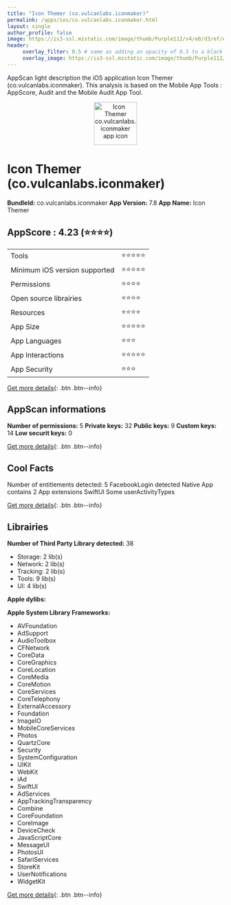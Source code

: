 ```yaml
---
title: "Icon Themer (co.vulcanlabs.iconmaker)"
permalink: /apps/ios/co.vulcanlabs.iconmaker.html
layout: single
author_profile: false
image: https://is3-ssl.mzstatic.com/image/thumb/Purple112/v4/e0/d3/ef/e0d3efb9-cbf3-d429-9b1f-f2d54c743eaa/AppIcon16-1x_U007emarketing-0-5-0-0-GLES2_U002c0-85-220.png/512x512bb.jpg
header: 
     overlay_filter: 0.5 # same as adding an opacity of 0.5 to a black background
     overlay_image: https://is3-ssl.mzstatic.com/image/thumb/Purple112/v4/e0/d3/ef/e0d3efb9-cbf3-d429-9b1f-f2d54c743eaa/AppIcon16-1x_U007emarketing-0-5-0-0-GLES2_U002c0-85-220.png/512x512bb.jpg
---
```

AppScan light description the iOS application Icon Themer (co.vulcanlabs.iconmaker). This analysis is based on the Mobile App Tools : AppScore, Audit and the Mobile Audit App Tool.

  
  
<div style="text-align: center;"><img src="https://is3-ssl.mzstatic.com/image/thumb/Purple112/v4/e0/d3/ef/e0d3efb9-cbf3-d429-9b1f-f2d54c743eaa/AppIcon16-1x_U007emarketing-0-5-0-0-GLES2_U002c0-85-220.png/512x512bb.jpg" width="100" height="100" alt="Icon Themer co.vulcanlabs.iconmaker app icon"></div>  
  
# Icon Themer (co.vulcanlabs.iconmaker)

**BundleId:** co.vulcanlabs.iconmaker
**App Version:** 7.8
**App Name:** Icon Themer


## AppScore : 4.23 (⭐️⭐️⭐️⭐️) 

<table>
<tr><td> Tools </td><td> ⭐️⭐️⭐️⭐️⭐️ </td></tr>
<tr><td> Minimum iOS version supported </td><td> ⭐️⭐️⭐️⭐️⭐️ </td></tr>
<tr><td> Permissions </td><td> ⭐️⭐️⭐️⭐️ </td></tr>
<tr><td> Open source librairies </td><td> ⭐️⭐️⭐️⭐️ </td></tr>
<tr><td> Resources </td><td> ⭐️⭐️⭐️⭐️ </td></tr>
<tr><td> App Size </td><td> ⭐️⭐️⭐️⭐️⭐️ </td></tr>
<tr><td> App Languages </td><td> ⭐️⭐️⭐️ </td></tr>
<tr><td> App Interactions </td><td> ⭐️⭐️⭐️⭐️⭐️ </td></tr>
<tr><td> App Security </td><td> ⭐️⭐️⭐️ </td></tr>
</table>

[Get more details](/pricing.html){: .btn .btn--info}  
  
## AppScan informations 

**Number of permissions:** 5
**Private keys:** 32
**Public keys:** 9
**Custom keys:** 14
**Low securit keys:** 0
  
[Get more details](/pricing.html){: .btn .btn--info}

## Cool Facts

Number of entitlements detected: 5
FacebookLogin detected
Native App
contains 2 App extensions
SwiftUI
Some userActivityTypes
  
[Get more details](/pricing.html){: .btn .btn--info}

## Librairies 
**Number of Third Party Library detected:** 38
- Storage: 2 lib(s)
- Network: 2 lib(s)
- Tracking: 2 lib(s)
- Tools: 9 lib(s)
- UI: 4 lib(s)

**Apple dylibs:**


**Apple System Library Frameworks:**
- AVFoundation
- AdSupport
- AudioToolbox
- CFNetwork
- CoreData
- CoreGraphics
- CoreLocation
- CoreMedia
- CoreMotion
- CoreServices
- CoreTelephony
- ExternalAccessory
- Foundation
- ImageIO
- MobileCoreServices
- Photos
- QuartzCore
- Security
- SystemConfiguration
- UIKit
- WebKit
- iAd
- SwiftUI
- AdServices
- AppTrackingTransparency
- Combine
- CoreFoundation
- CoreImage
- DeviceCheck
- JavaScriptCore
- MessageUI
- PhotosUI
- SafariServices
- StoreKit
- UserNotifications
- WidgetKit


  
[Get more details](/pricing.html){: .btn .btn--info}

